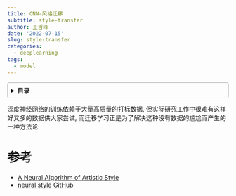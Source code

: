 ```yaml
---
title: CNN-风格迁移
subtitle: style-transfer
author: 王哲峰
date: '2022-07-15'
slug: style-transfer
categories:
  - deeplearning
tags:
  - model
---
```


<style>
details {
    border: 1px solid #aaa;
    border-radius: 4px;
    padding: .5em .5em 0;
}
summary {
    font-weight: bold;
    margin: -.5em -.5em 0;
    padding: .5em;
}
details[open] {
    padding: .5em;
}
details[open] summary {
    border-bottom: 1px solid #aaa;
    margin-bottom: .5em;
}
img {
    pointer-events: none;
}
</style>

<details><summary>目录</summary><p>

- [参考](#参考)
</p></details><p></p>

深度神经网络的训练依赖于大量高质量的打标数据, 但实际研究工作中很难有这样好又多的数据供大家尝试, 
而迁移学习正是为了解决这种没有数据的尴尬而产生的一种方法论



# 参考

* [A Neural Algorithm of Artistic Style](https://www.jianshu.com/p/9f03b61fdeac)
* [neural style GitHub](https://github.com/jcjohnson/neural-style)
